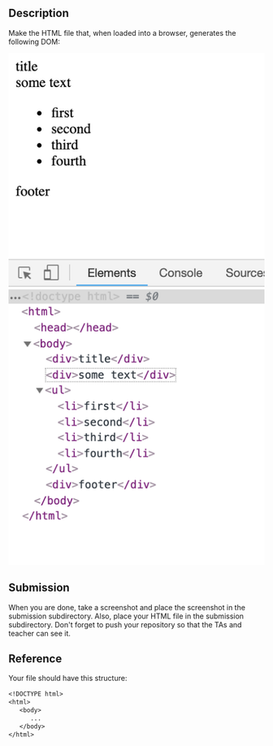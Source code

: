 ## Description

Make the HTML file that, when loaded into a browser, generates the following DOM:

![goal](goal.png)

## Submission

When you are done, take a screenshot and place the screenshot in the submission subdirectory. Also, place your HTML file in the submission subdirectory. Don't forget to push your repository so that the TAs and teacher can see it.

## Reference

Your file should have this structure:

```
<!DOCTYPE html>
<html>
   <body>
      ...
   </body>
</html>
```
